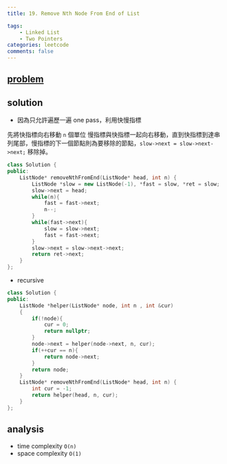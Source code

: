 ```yaml
---
title: 19. Remove Nth Node From End of List

tags:  
    - Linked List
    - Two Pointers
categories: leetcode
comments: false
---
```


## [problem](https://leetcode.com/problems/remove-nth-node-from-end-of-list/)


## solution 
- 因為只允許遍歷一遍 one pass，利用快慢指標

先將快指標向右移動 `n` 個單位
慢指標與快指標一起向右移動，直到快指標到達串列尾部，慢指標的下一個節點則為要移除的節點，`slow->next = slow->next->next;` 移除掉。


```c++
class Solution {
public:
    ListNode* removeNthFromEnd(ListNode* head, int n) {
        ListNode *slow = new ListNode(-1), *fast = slow, *ret = slow;
        slow->next = head;
        while(n){
            fast = fast->next;
            n--;
        }
        while(fast->next){
            slow = slow->next;
            fast = fast->next;
        }
        slow->next = slow->next->next;
        return ret->next;
    }
};
```

- recursive 

```c++
class Solution {
public:
    ListNode *helper(ListNode* node, int n , int &cur)
    {
        if(!node){
            cur = 0;
            return nullptr;
        }
        node->next = helper(node->next, n, cur);
        if(++cur == n){
            return node->next;
        }
        return node;
    }
    ListNode* removeNthFromEnd(ListNode* head, int n) {
        int cur = -1;
        return helper(head, n, cur);
    }
};
```
## analysis

- time complexity `O(n)`
- space complexity `O(1)`